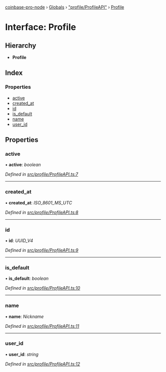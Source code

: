 [coinbase-pro-node](../README.md) › [Globals](../globals.md) › ["profile/ProfileAPI"](../modules/_profile_profileapi_.md) › [Profile](_profile_profileapi_.profile.md)

# Interface: Profile

## Hierarchy

- **Profile**

## Index

### Properties

- [active](_profile_profileapi_.profile.md#active)
- [created_at](_profile_profileapi_.profile.md#created_at)
- [id](_profile_profileapi_.profile.md#id)
- [is_default](_profile_profileapi_.profile.md#is_default)
- [name](_profile_profileapi_.profile.md#name)
- [user_id](_profile_profileapi_.profile.md#user_id)

## Properties

### active

• **active**: _boolean_

_Defined in [src/profile/ProfileAPI.ts:7](https://github.com/bennyn/coinbase-pro-node/blob/a33aec9/src/profile/ProfileAPI.ts#L7)_

---

### created_at

• **created_at**: _ISO_8601_MS_UTC_

_Defined in [src/profile/ProfileAPI.ts:8](https://github.com/bennyn/coinbase-pro-node/blob/a33aec9/src/profile/ProfileAPI.ts#L8)_

---

### id

• **id**: _UUID_V4_

_Defined in [src/profile/ProfileAPI.ts:9](https://github.com/bennyn/coinbase-pro-node/blob/a33aec9/src/profile/ProfileAPI.ts#L9)_

---

### is_default

• **is_default**: _boolean_

_Defined in [src/profile/ProfileAPI.ts:10](https://github.com/bennyn/coinbase-pro-node/blob/a33aec9/src/profile/ProfileAPI.ts#L10)_

---

### name

• **name**: _Nickname_

_Defined in [src/profile/ProfileAPI.ts:11](https://github.com/bennyn/coinbase-pro-node/blob/a33aec9/src/profile/ProfileAPI.ts#L11)_

---

### user_id

• **user_id**: _string_

_Defined in [src/profile/ProfileAPI.ts:12](https://github.com/bennyn/coinbase-pro-node/blob/a33aec9/src/profile/ProfileAPI.ts#L12)_
